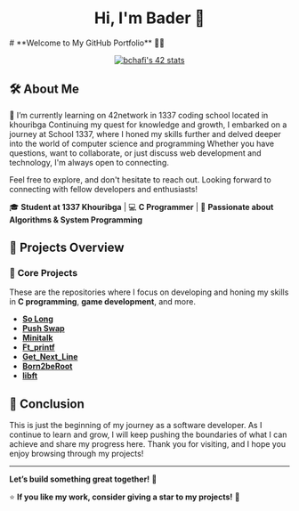 <h1 align="center">Hi, I'm Bader 👋</h1>
# **Welcome to My GitHub Portfolio** 👨‍💻

<p align="center">
  <a href="https://github.com/oakoudad/badge42"><img src="https://badge.mediaplus.ma/greenbinary/bchafi" alt="bchafi's 42 stats"/></a>
</p>

## 🛠 About Me
🌱 I’m currently learning on 42network in 1337 coding school located in khouribga
Continuing my quest for knowledge and growth, I embarked on a journey at School 1337, where I honed my skills further and delved deeper into the world of computer science and programming
Whether you have questions, want to collaborate, or just discuss web development and technology, I'm always open to connecting.

Feel free to explore, and don't hesitate to reach out. Looking forward to connecting with fellow developers and enthusiasts!

🎓 **Student at 1337 Khouribga** | 💻 **C Programmer** | 🚀 **Passionate about Algorithms & System Programming**

## 📂 **Projects Overview**

### 🚀 **Core Projects**

These are the repositories where I focus on developing and honing my skills in **C programming**, **game development**, and more.

- **[So Long](https://github.com/Bader-Chafi/So_Long.git)**  
- **[Push Swap](https://github.com/Bader-Chafi/Push_Swap.git)**
- **[Minitalk](https://github.com/Bader-Chafi/Minitalk.git)**
- **[Ft_printf](https://github.com/Bader-Chafi/ft_printf.git)**
- **[Get_Next_Line](https://github.com/Bader-Chafi/get_next_line.git)**
- **[Born2beRoot](https://github.com/Bader-Chafi/born2beroot.git)**  
- **[libft](https://github.com/Bader-Chafi/Libft.git)** 

## 🏁 **Conclusion**

This is just the beginning of my journey as a software developer. As I continue to learn and grow, I will keep pushing the boundaries of what I can achieve and share my progress here. Thank you for visiting, and I hope you enjoy browsing through my projects!

---

**Let’s build something great together!** 🚀



⭐ **If you like my work, consider giving a star to my projects!** 🚀
